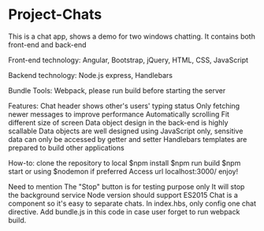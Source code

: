 # Project-Chats

This is a chat app, shows a demo for two windows chatting.
It contains both front-end and back-end

Front-end technology:
Angular, Bootstrap, jQuery, HTML, CSS, JavaScript

Backend technology:
Node.js express, Handlebars

Bundle Tools:
Webpack, please run build before starting the server

Features:
Chat header shows other's users' typing status
Only fetching newer messages to improve performance
Automatically scrolling
Fit different size of screen
Data object design in the back-end is highly scallable
Data objects are well designed using JavaScript only, sensitive data can only be accessed by getter and setter
Handlebars templates are prepared to build other applications


How-to:
clone the repository to local
$npm install
$npm run build 
$npm start or using $nodemon if preferred
Access url localhost:3000/
enjoy!


Need to mention
The "Stop" button is for testing purpose only
It will stop the background service
Node version should support ES2015
Chat is a component so it's easy to separate chats. In index.hbs, only config one chat directive.
Add bundle.js in this code in case user forget to run webpack build. 
